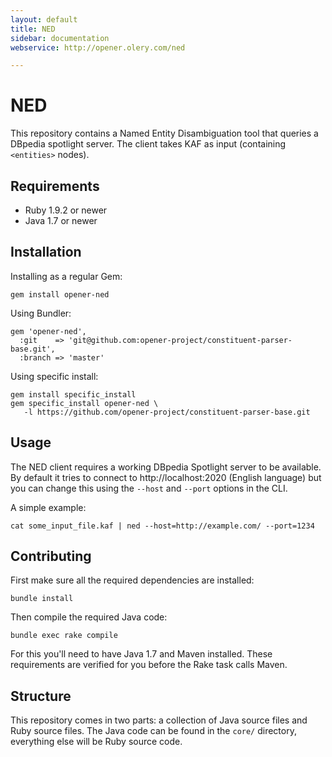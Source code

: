 ```yaml
---
layout: default
title: NED
sidebar: documentation
webservice: http://opener.olery.com/ned

---
```




<div id='readme'></div>

# NED

This repository contains a Named Entity Disambiguation tool that queries a
DBpedia spotlight server. The client takes KAF as input (containing
`<entities>` nodes).

## Requirements

* Ruby 1.9.2 or newer
* Java 1.7 or newer

## Installation

Installing as a regular Gem:

    gem install opener-ned

Using Bundler:

    gem 'opener-ned',
      :git    => 'git@github.com:opener-project/constituent-parser-base.git',
      :branch => 'master'

Using specific install:

    gem install specific_install
    gem specific_install opener-ned \
       -l https://github.com/opener-project/constituent-parser-base.git

## Usage

The NED client requires a working DBpedia Spotlight server to be available. By
default it tries to connect to http://localhost:2020 (English language) but you
can change this using the `--host` and `--port` options in the CLI.

A simple example:

    cat some_input_file.kaf | ned --host=http://example.com/ --port=1234

## Contributing

First make sure all the required dependencies are installed:

    bundle install

Then compile the required Java code:

    bundle exec rake compile

For this you'll need to have Java 1.7 and Maven installed. These requirements
are verified for you before the Rake task calls Maven.

## Structure

This repository comes in two parts: a collection of Java source files and Ruby
source files. The Java code can be found in the `core/` directory, everything
else will be Ruby source code.
